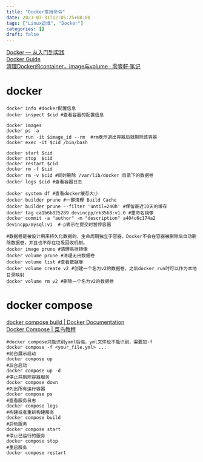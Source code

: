 ```yaml
---
title: "Docker常用命令"
date: 2023-07-31T12:05:25+08:00
tags: ["Linux运维", "Docker"]
categories: []
draft: false
---
```


[Docker — 从入门到实践](https://yeasy.gitbook.io/docker_practice/)  
[Docker Guide](https://jiajially.gitbooks.io/dockerguide/content/)  
[清理Docker的container，image与volume · 零壹軒·笔记](https://note.qidong.name/2017/06/26/docker-clean/)  

# docker
```shell
docker info #docker配置信息
docker inspect $cid #查看容器的配置信息

docker images
docker ps -a
docker run -it $image_id --rm  #rm表示退出容器后就删除该容器
docker exec -it $cid /bin/bash

docker start $cid
docker stop  $cid
docker restart $cid
docker rm -f $cid
docker rm -v $cid #同时删除 /var/lib/docker 目录下的数据卷
docker logs $cid #查看容器日志

docker system df #查看docker缓存大小
docker builder prune #一键清理 Build Cache
docker builder prune --filter 'until=240h' #保留最近10天的缓存
docker tag ca1b6b825289 devincpp/rk3568:v1.0 #重命名镜像
docker commit -a "author" -m "description" a404c6c174a2 devincpp/mysql:v1  #-p表示在提交时暂停容器

#数据卷是被设计用来持久化数据的，生命周期独立于容器，Docker不会在容器被删除后自动删除数据卷，并且也不存在垃圾回收机制。
docker image prune #清理悬挂镜像
docker volume prune #清理无用数据卷
docker volume list #查看数据卷
docker volume create v2 #创建一个名为v2的数据卷，之后docker run时可以作为本地目录映射
docker volume rm v2 #删除一个名为v2的数据卷
```

# docker compose
[docker compose build | Docker Documentation](https://docs.docker.com/engine/reference/commandline/compose_build/)  
[Docker Compose | 菜鸟教程](https://www.runoob.com/docker/docker-compose.html)

```shell
#docker compose只能识别yaml后缀，yml文件也不能识别，需要加-f
docker compose -f <your_file.yml> ...
#前台展示启动
docker compose up
#后台启动
docker compose up -d
#停止并删除容器服务
docker compose down
#列出所有运行容器
docker compose ps
#查看服务日志
docker compose logs
#构建或者重新构建服务
docker compose build
#启动服务
docker compose start
#停止已运行的服务
docker compose stop
#重启服务
docker compose restart
```